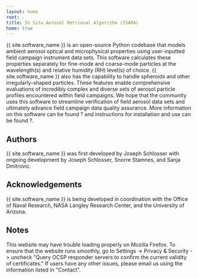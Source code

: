 ```yaml
---
layout: home
root: .
title: In Situ Aerosol Retrieval Algorithm (ISARA)
home: true
---
```


{{ site.software_name }} is an open-source Python codebase that models ambient aerosol optical and microphysical properties using user-inputted field
campaign instrument data sets. This software calculates these properties separately for fine-mode and coarse-mode particles at the wavelength(s) and
relative humidity (RH) level(s) of choice. {{ site.software_name }} also has the capability to handle spheroids and other irregularly-shaped particles.
These features enable comprehensive evaluations of incredibly complex and diverse sets of aerosol particle profiles encountered within field campaigns.
We hope that the community uses this software to streamline verification of field aerosol data sets and ultimately advance field campaign data quality
assurance. More information on this software can be found ? and instructions for installation and use can be found ?.
   
## Authors

{{ site.software_name }} was first developed by Joseph Schlosser with ongoing development by Joseph Schlosser, Snorre Stamnes, and Sanja Dmitrovic. 

## Acknowledgements

{{ site.software_name }} is being developed in coordination with the Office of Naval Research, NASA Langley Research Center, and the University of Arizona.

## Notes

This website may have trouble loading properly on Mozilla Firefox. To ensure that the website runs smoothly, go to Settings -> Privacy & Security -> uncheck
"Query OCSP responder servers to confirm the current validity of certificates." If users have any other issues, please email us using the information listed
in "Contact".
